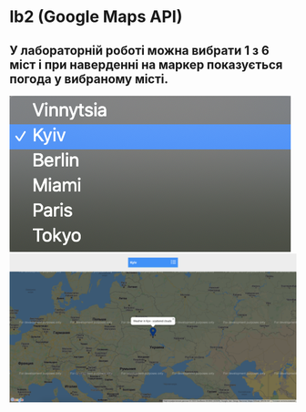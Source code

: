 # lb2 (Google Maps API)

## У лабораторній роботі можна вибрати 1 з 6 міст і при наверденні на маркер показується погода у вибраному місті.

![screenshot](select.png "select ")
![screenshot](screenshot.png "Приклад роботи програми")
